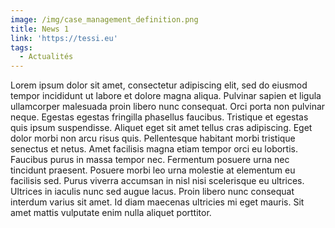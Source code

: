 ```yaml
---
image: /img/case_management_definition.png
title: News 1
link: 'https://tessi.eu'
tags:
  - Actualités
---
```

Lorem ipsum dolor sit amet, consectetur adipiscing elit, sed do eiusmod tempor incididunt ut labore et dolore magna aliqua. Pulvinar sapien et ligula ullamcorper malesuada proin libero nunc consequat. Orci porta non pulvinar neque. Egestas egestas fringilla phasellus faucibus. Tristique et egestas quis ipsum suspendisse. Aliquet eget sit amet tellus cras adipiscing. Eget dolor morbi non arcu risus quis. Pellentesque habitant morbi tristique senectus et netus. Amet facilisis magna etiam tempor orci eu lobortis. Faucibus purus in massa tempor nec. Fermentum posuere urna nec tincidunt praesent. Posuere morbi leo urna molestie at elementum eu facilisis sed. Purus viverra accumsan in nisl nisi scelerisque eu ultrices. Ultrices in iaculis nunc sed augue lacus. Proin libero nunc consequat interdum varius sit amet. Id diam maecenas ultricies mi eget mauris. Sit amet mattis vulputate enim nulla aliquet porttitor.
